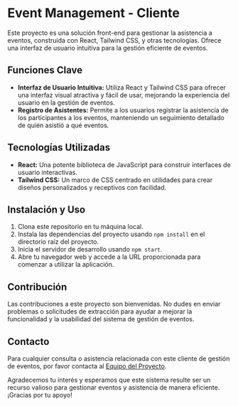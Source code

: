 # Event Management - Cliente

Este proyecto es una solución front-end para gestionar la asistencia a eventos, construida con React, Tailwind CSS, y otras tecnologías. Ofrece una interfaz de usuario intuitiva para la gestión eficiente de eventos.

## Funciones Clave
- **Interfaz de Usuario Intuitiva:** Utiliza React y Tailwind CSS para ofrecer una interfaz visual atractiva y fácil de usar, mejorando la experiencia del usuario en la gestión de eventos.
- **Registro de Asistentes:** Permite a los usuarios registrar la asistencia de los participantes a los eventos, manteniendo un seguimiento detallado de quién asistió a qué eventos.

## Tecnologías Utilizadas
- **React:** Una potente biblioteca de JavaScript para construir interfaces de usuario interactivas.
- **Tailwind CSS:** Un marco de CSS centrado en utilidades para crear diseños personalizados y receptivos con facilidad.

## Instalación y Uso
1. Clona este repositorio en tu máquina local.
2. Instala las dependencias del proyecto usando `npm install` en el directorio raíz del proyecto.
3. Inicia el servidor de desarrollo usando `npm start`.
4. Abre tu navegador web y accede a la URL proporcionada para comenzar a utilizar la aplicación.

## Contribución
Las contribuciones a este proyecto son bienvenidas. No dudes en enviar problemas o solicitudes de extracción para ayudar a mejorar la funcionalidad y la usabilidad del sistema de gestión de eventos.

## Contacto
Para cualquier consulta o asistencia relacionada con este cliente de gestión de eventos, por favor contacta al [Equipo del Proyecto](mailto:yuliamandrey@hotmail.com).

Agradecemos tu interés y esperamos que este sistema resulte ser un recurso valioso para gestionar eventos y asistencia de manera eficiente. ¡Gracias por tu apoyo!
